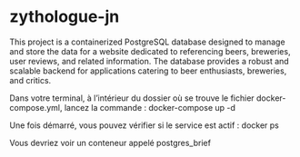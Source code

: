 # zythologue-jn
This project is a containerized PostgreSQL database designed to manage and store the data for a website dedicated to referencing beers, breweries, user reviews, and related information. The database provides a robust and scalable backend for applications catering to beer enthusiasts, breweries, and critics.



Dans votre terminal, à l’intérieur du dossier où se trouve le fichier docker-compose.yml, lancez la commande :
docker-compose up -d

Une fois démarré, vous pouvez vérifier si le service est actif :
docker ps

Vous devriez voir un conteneur appelé postgres_brief
